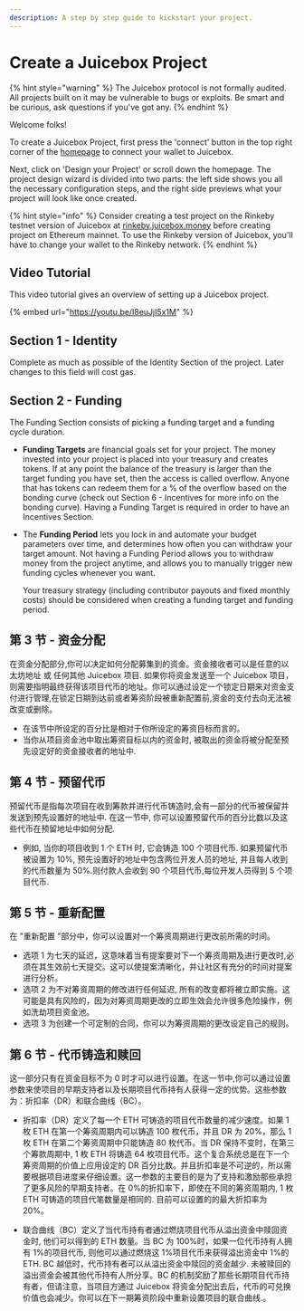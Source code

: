 ```yaml
---
description: A step by step guide to kickstart your project.
---
```


# Create a Juicebox Project

{% hint style="warning" %}
The Juicebox protocol is not formally audited. All projects built on it may be vulnerable to bugs or exploits. Be smart and be curious, ask questions if you've got any.
{% endhint %}

Welcome folks!

To create a Juicebox Project, first press the 'connect' button in the top right corner of the [homepage](http://juicebox.money) to connect your wallet to Juicebox.

Next, click on 'Design your Project' or scroll down the homepage. The project design wizard is divided into two parts: the left side shows you all the necessary configuration steps, and the right side previews what your project will look like once created.

{% hint style="info" %}
Consider creating a test project on the Rinkeby testnet version of Juicebox at [rinkeby.juicebox.money](http://rinkeby.juicebox.money) before creating project on Ethereum mainnet. To use the Rinkeby version of Juicebox, you'll have to change your wallet to the Rinkeby network.
{% endhint %}

## Video Tutorial

This video tutorial gives an overview of setting up a Juicebox project.

{% embed url="https://youtu.be/I8euJjI5x1M" %}

## Section 1 - Identity

Complete as much as possible of the Identity Section of the project. Later changes to this field will cost gas.

## Section 2 - Funding

The Funding Section consists of picking a funding target and a funding cycle duration.

- **Funding Targets** are financial goals set for your project. The money invested into your project is placed into your treasury and creates tokens. If at any point the balance of the treasury is larger than the target funding you have set, then the access is called overflow. Anyone that has tokens can redeem them for a % of the overflow based on the bonding curve (check out Section 6 - Incentives for more info on the bonding curve). Having a Funding Target is required in order to have an Incentives Section.
- The **Funding Period** lets you lock in and automate your budget parameters over time, and determines how often you can withdraw your target amount. Not having a Funding Period allows you to withdraw money from the project anytime, and allows you to manually trigger new funding cycles whenever you want.

  Your treasury strategy (including contributor payouts and fixed monthly costs) should be considered when creating a funding target and funding period.

## 第 3 节 - 资金分配

在资金分配部分,你可以决定如何分配募集到的资金。资金接收者可以是任意的以太坊地址 或 任何其他 Juicebox 项目. 如果你将资金发送至一个 Juicebox 项目，则需要指明最终获得该项目代币的地址。你可以通过设定一个锁定日期来对资金支付进行管理,在锁定日期到达前或者筹资阶段被重新配置前,资金的支付去向无法被改变或删除。

- 在该节中所设定的百分比是相对于你所设定的筹资目标而言的。
- 当你从项目资金池中取出筹资目标以内的资金时, 被取出的资金将被分配至预先设定好的资金接收者的地址中.

## 第 4 节 - 预留代币

预留代币是指每次项目在收到筹款并进行代币铸造时,会有一部分的代币被保留并发送到预先设置好的地址中. 在这一节中, 你可以设置预留代币的百分比数以及这些代币在预留地址中如何分配.

- 例如, 当你的项目收到 1 个 ETH 时, 它会铸造 100 个项目代币. 如果预留代币被设置为 10%, 预先设置好的地址中包含两位开发人员的地址, 并且每人收到的代币数量为 50%.则付款人会收到 90 个项目代币,每位开发人员得到 5 个项目代币.

## 第 5 节 - 重新配置

在 "重新配置 "部分中，你可以设置对一个筹资周期进行更改前所需的时间。

- 选项 1 为七天的延迟，这意味着当有提案要对下一个筹资周期及进行更改时,必须在其生效前七天提交。这可以使提案清晰化，并让社区有充分的时间对提案进行分析。
- 选项 2 为不对筹资周期的修改进行任何延迟, 所有的改变都将被立即实施。这可能是具有风险的，因为对筹资周期更改的立即生效会允许很多危险操作，例如洗劫项目资金池。
- 选项 3 为创建一个可定制的合同，你可以为筹资周期的更改设定自己的规则。

## 第 6 节 - 代币铸造和赎回

这一部分只有在资金目标不为 0 时才可以进行设置。在这一节中,你可以通过设置参数来使项目的早期支持者以及长期项目代币持有人获得一定的优势。这些参数为：折扣率（DR）和联合曲线（BC）。

- 折扣率（DR）定义了每一个 ETH 可铸造的项目代币数量的减少速度。如果 1 枚 ETH 在第一个筹资周期内可以铸造 100 枚代币，并且 DR 为 20%，那么 1 枚 ETH 在第二个筹资周期中只能铸造 80 枚代币。当 DR 保持不变时，在第三个筹款周期中, 1 枚 ETH 将铸造 64 枚项目代币。这个复合系统总是在下一个筹资周期的价值上应用设定的 DR 百分比数。并且折扣率是不可逆的，所以需要根据项目进度来仔细设置。这一参数的主要目的是为了支持和激励那些承担了更多风险的早期支持者。在 0%的折扣率下，即使在不同的筹资周期内, 1 枚 ETH 可铸造的项目代笔数量是相同的. 目前可以设置的的最大折扣率为 20%。

- 联合曲线（BC）定义了当代币持有者通过燃烧项目代币从溢出资金中赎回资金时, 他们可以得到的 ETH 数量。当 BC 为 100%时，如果一位代币持有人拥有 1%的项目代币, 则他可以通过燃烧这 1%项目代币来获得溢出资金中 1%的 ETH. BC 越低时，代币持有者可以从溢出资金中赎回的资金越少. 未被赎回的溢出资金会被其他代币持有人所分享。BC 的机制奖励了那些长期项目代币持有者，但请注意，当项目方通过 Juicebox 将资金分配出去后，代币的可兑换价值也会减少。你可以在下一期筹资阶段中重新设置项目的联合曲线.。
